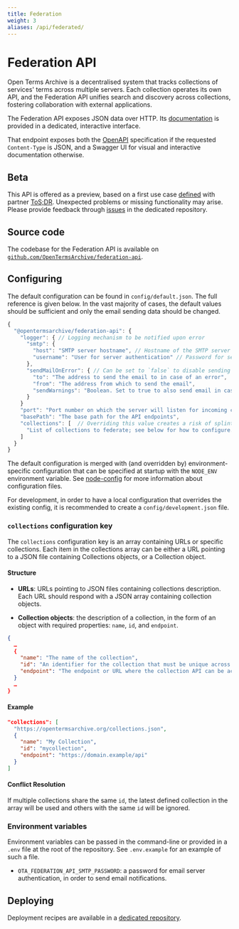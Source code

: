 ```yaml
---
title: Federation
weight: 3
aliases: /api/federated/
---
```


# Federation API

Open Terms Archive is a decentralised system that tracks collections of services' terms across multiple servers. Each collection operates its own API, and the Federation API unifies search and discovery across collections, fostering collaboration with external applications.

The Federation API exposes JSON data over HTTP. Its [documentation](http://162.19.74.224/federation-api/v1/docs/) is provided in a dedicated, interactive interface.

That endpoint exposes both the [OpenAPI](https://swagger.io/specification/) specification if the requested `Content-Type` is JSON, and a Swagger UI for visual and interactive documentation otherwise.

## Beta

This API is offered as a preview, based on a first use case [defined](https://github.com/OpenTermsArchive/engine/issues/1016) with partner [ToS;DR](https://tosdr.org). Unexpected problems or missing functionality may arise. Please provide feedback through [issues](https://github.com/OpenTermsArchive/federation-api/issues) in the dedicated repository.

## Source code

The codebase for the Federation API is available on [`github.com/OpenTermsArchive/federation-api`](https://github.com/OpenTermsArchive/federation-api).

## Configuring

The default configuration can be found in `config/default.json`. The full reference is given below. In the vast majority of cases, the default values should be sufficient and only the email sending data should be changed.

```js
{
  "@opentermsarchive/federation-api": {
    "logger": { // Logging mechanism to be notified upon error
      "smtp": {
        "host": "SMTP server hostname", // Hostname of the SMTP server for sending emails
        "username": "User for server authentication" // Password for server authentication is defined in environment variables, see the “Environment variables” section below
      },
      "sendMailOnError": { // Can be set to `false` to disable sending email on error
        "to": "The address to send the email to in case of an error",
        "from": "The address from which to send the email",
        "sendWarnings": "Boolean. Set to true to also send email in case of warning. Default: false",
      }
    }
    "port": "Port number on which the server will listen for incoming connections. Default: 3333",
    "basePath": "The base path for the API endpoints",
    "collections": [  // Overriding this value creates a risk of splintering the federation, make sure to fully understand what happens when changing this value
      "List of collections to federate; see below for how to configure. Default: https://opentermsarchive.org/collections.json"
    ]
  }
}
```

The default configuration is merged with (and overridden by) environment-specific configuration that can be specified at startup with the `NODE_ENV` environment variable. See [node-config](https://github.com/node-config/node-config) for more information about configuration files.

For development, in order to have a local configuration that overrides the existing config, it is recommended to create a `config/development.json` file.

### `collections` configuration key

The `collections` configuration key is an array containing URLs or specific collections. Each item in the collections array can be either a URL pointing to a JSON file containing Collections objects, or a Collection object.

#### Structure

- **URLs**: URLs pointing to JSON files containing collections description. Each URL should respond with a JSON array containing collection objects.

- **Collection objects**: the description of a collection, in the form of an object with required properties: `name`, `id`, and `endpoint`.

```json
{
  …
  {
    "name": "The name of the collection",
    "id": "An identifier for the collection that must be unique across the whole federation",
    "endpoint": "The endpoint or URL where the collection API can be accessed"
  }
  …
}
```

#### Example

```json
"collections": [
  "https://opentermsarchive.org/collections.json",
  {
    "name": "My Collection",
    "id": "mycollection",
    "endpoint": "https://domain.example/api"
  }
]
```

#### Conflict Resolution

If multiple collections share the same `id`, the latest defined collection in the array will be used and others with the same `id` will be ignored.

### Environment variables

Environment variables can be passed in the command-line or provided in a `.env` file at the root of the repository. See `.env.example` for an example of such a file.

- `OTA_FEDERATION_API_SMTP_PASSWORD`: a password for email server authentication, in order to send email notifications.

## Deploying

Deployment recipes are available in a [dedicated repository](https://github.com/OpenTermsArchive/deployment).
